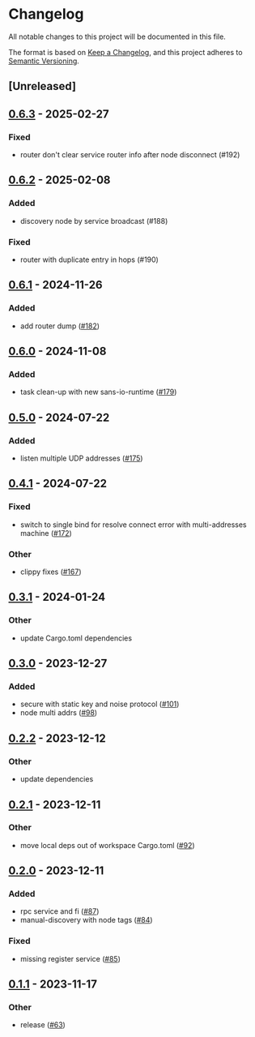 # Changelog
All notable changes to this project will be documented in this file.

The format is based on [Keep a Changelog](https://keepachangelog.com/en/1.0.0/),
and this project adheres to [Semantic Versioning](https://semver.org/spec/v2.0.0.html).

## [Unreleased]

## [0.6.3](https://github.com/8xFF/atm0s-sdn/compare/atm0s-sdn-network-v0.6.2...atm0s-sdn-network-v0.6.3) - 2025-02-27

### Fixed

- router don't clear service router info after node disconnect (#192)

## [0.6.2](https://github.com/8xFF/atm0s-sdn/compare/atm0s-sdn-network-v0.6.1...atm0s-sdn-network-v0.6.2) - 2025-02-08

### Added

- discovery node by service broadcast (#188)

### Fixed

- router with duplicate entry in hops (#190)

## [0.6.1](https://github.com/8xFF/atm0s-sdn/compare/atm0s-sdn-network-v0.6.0...atm0s-sdn-network-v0.6.1) - 2024-11-26

### Added

- add router dump ([#182](https://github.com/8xFF/atm0s-sdn/pull/182))

## [0.6.0](https://github.com/8xFF/atm0s-sdn/compare/atm0s-sdn-network-v0.5.0...atm0s-sdn-network-v0.6.0) - 2024-11-08

### Added

- task clean-up with new sans-io-runtime ([#179](https://github.com/8xFF/atm0s-sdn/pull/179))

## [0.5.0](https://github.com/8xFF/atm0s-sdn/compare/atm0s-sdn-network-v0.4.1...atm0s-sdn-network-v0.5.0) - 2024-07-22

### Added
- listen multiple UDP addresses ([#175](https://github.com/8xFF/atm0s-sdn/pull/175))

## [0.4.1](https://github.com/8xFF/atm0s-sdn/compare/atm0s-sdn-network-v0.4.0...atm0s-sdn-network-v0.4.1) - 2024-07-22

### Fixed
- switch to single bind for resolve connect error with multi-addresses machine ([#172](https://github.com/8xFF/atm0s-sdn/pull/172))

### Other
- clippy fixes ([#167](https://github.com/8xFF/atm0s-sdn/pull/167))

## [0.3.1](https://github.com/8xFF/atm0s-sdn/compare/atm0s-sdn-network-v0.3.0...atm0s-sdn-network-v0.3.1) - 2024-01-24

### Other
- update Cargo.toml dependencies

## [0.3.0](https://github.com/8xFF/atm0s-sdn/compare/atm0s-sdn-network-v0.2.2...atm0s-sdn-network-v0.3.0) - 2023-12-27

### Added
- secure with static key and noise protocol ([#101](https://github.com/8xFF/atm0s-sdn/pull/101))
- node multi addrs ([#98](https://github.com/8xFF/atm0s-sdn/pull/98))

## [0.2.2](https://github.com/8xFF/atm0s-sdn/compare/atm0s-sdn-network-v0.2.1...atm0s-sdn-network-v0.2.2) - 2023-12-12

### Other
- update dependencies

## [0.2.1](https://github.com/8xFF/atm0s-sdn/compare/atm0s-sdn-network-v0.2.0...atm0s-sdn-network-v0.2.1) - 2023-12-11

### Other
- move local deps out of workspace Cargo.toml ([#92](https://github.com/8xFF/atm0s-sdn/pull/92))

## [0.2.0](https://github.com/8xFF/atm0s-sdn/compare/atm0s-sdn-network-v0.1.1...atm0s-sdn-network-v0.2.0) - 2023-12-11

### Added
- rpc service and fi ([#87](https://github.com/8xFF/atm0s-sdn/pull/87))
- manual-discovery with node tags ([#84](https://github.com/8xFF/atm0s-sdn/pull/84))

### Fixed
- missing register service ([#85](https://github.com/8xFF/atm0s-sdn/pull/85))

## [0.1.1](https://github.com/8xFF/atm0s-sdn/compare/atm0s-sdn-network-v0.1.0...atm0s-sdn-network-v0.1.1) - 2023-11-17

### Other
- release ([#63](https://github.com/8xFF/atm0s-sdn/pull/63))
